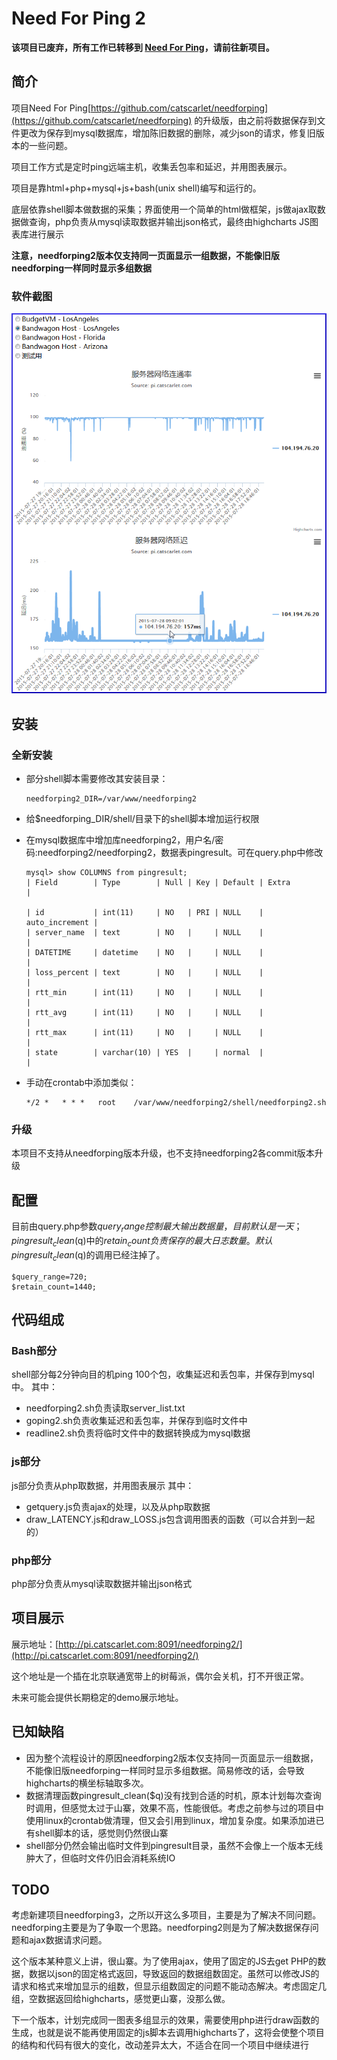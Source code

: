 # Need For Ping 2

**该项目已废弃，所有工作已转移到
[Need For Ping](https://github.com/catscarlet/needforpingthinksmarty)，请前往新项目。**

## 简介
项目Need For Ping[https://github.com/catscarlet/needforping](https://github.com/catscarlet/needforping) 的升级版，由之前将数据保存到文件更改为保存到mysql数据库，增加陈旧数据的删除，减少json的请求，修复旧版本的一些问题。

项目工作方式是定时ping远端主机，收集丢包率和延迟，并用图表展示。

项目是靠html+php+mysql+js+bash(unix shell)编写和运行的。

底层依靠shell脚本做数据的采集；界面使用一个简单的html做框架，js做ajax取数据做查询，php负责从mysql读取数据并输出json格式，最终由highcharts JS图表库进行展示

**注意，needforping2版本仅支持同一页面显示一组数据，不能像旧版needforping一样同时显示多组数据**

### 软件截图
![needforping2 logo](https://github.com/catscarlet/needforping2/blob/needforping2/snapshot.png)

## 安装
### 全新安装
- 部分shell脚本需要修改其安装目录：

  ```
  needforping2_DIR=/var/www/needforping2
  ```

- 给$needforping_DIR/shell/目录下的shell脚本增加运行权限
- 在mysql数据库中增加库needforping2，用户名/密码:needforping2/needforping2，数据表pingresult。可在query.php中修改

  ```
  mysql> show COLUMNS from pingresult;  
  | Field        | Type        | Null | Key | Default | Extra          |

  | id           | int(11)     | NO   | PRI | NULL    | auto_increment |
  | server_name  | text        | NO   |     | NULL    |                |
  | DATETIME     | datetime    | NO   |     | NULL    |                |
  | loss_percent | text        | NO   |     | NULL    |                |
  | rtt_min      | int(11)     | NO   |     | NULL    |                |
  | rtt_avg      | int(11)     | NO   |     | NULL    |                |
  | rtt_max      | int(11)     | NO   |     | NULL    |                |
  | state        | varchar(10) | YES  |     | normal  |                |
  ```

- 手动在crontab中添加类似：

  ```
  */2 *   * * *   root    /var/www/needforping2/shell/needforping2.sh
  ```

### 升级
本项目不支持从needforping版本升级，也不支持needforping2各commit版本升级

## 配置
目前由query.php参数$query_range控制最大输出数据量，目前默认是一天；pingresult_clean($q)中的$retain_count负责保存的最大日志数量。默认pingresult_clean($q)的调用已经注掉了。

```
$query_range=720;
$retain_count=1440;
```

## 代码组成
### Bash部分
shell部分每2分钟向目的机ping 100个包，收集延迟和丢包率，并保存到mysql中。 其中：
- needforping2.sh负责读取server_list.txt
- goping2.sh负责收集延迟和丢包率，并保存到临时文件中
- readline2.sh负责将临时文件中的数据转换成为mysql数据

### js部分
js部分负责从php取数据，并用图表展示 其中：
- getquery.js负责ajax的处理，以及从php取数据
- draw_LATENCY.js和draw_LOSS.js包含调用图表的函数（可以合并到一起的）

### php部分
php部分负责从mysql读取数据并输出json格式

## 项目展示
展示地址：[http://pi.catscarlet.com:8091/needforping2/](http://pi.catscarlet.com:8091/needforping2/)

这个地址是一个插在北京联通宽带上的树莓派，偶尔会关机，打不开很正常。

未来可能会提供长期稳定的demo展示地址。

## 已知缺陷
- 因为整个流程设计的原因needforping2版本仅支持同一页面显示一组数据，不能像旧版needforping一样同时显示多组数据。简易修改的话，会导致highcharts的横坐标轴取多次。
- 数据清理函数pingresult_clean($q)没有找到合适的时机，原本计划每次查询时调用，但感觉太过于山寨，效果不高，性能很低。考虑之前参与过的项目中使用linux的crontab做清理，但又会引用到linux，增加复杂度。如果添加进已有shell脚本的话，感觉则仍然很山寨
- shell部分仍然会输出临时文件到pingresult目录，虽然不会像上一个版本无线肿大了，但临时文件仍旧会消耗系统IO

## TODO
考虑新建项目needforping3，之所以开这么多项目，主要是为了解决不同问题。needforping主要是为了争取一个思路。needforping2则是为了解决数据保存问题和ajax数据请求问题。

这个版本某种意义上讲，很山寨。为了使用ajax，使用了固定的JS去get PHP的数据，数据以json的固定格式返回，导致返回的数据组数固定。虽然可以修改JS的请求和格式来增加显示的组数，但显示组数固定的问题不能动态解决。考虑固定几组，空数据返回给highcharts，感觉更山寨，没那么做。

下一个版本，计划完成同一图表多组显示的效果，需要使用php进行draw函数的生成，也就是说不能再使用固定的js脚本去调用highcharts了，这将会使整个项目的结构和代码有很大的变化，改动差异太大，不适合在同一个项目中继续进行
